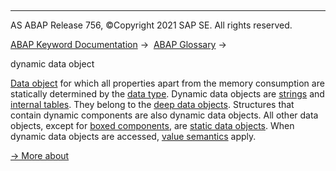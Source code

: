   

* * *

AS ABAP Release 756, ©Copyright 2021 SAP SE. All rights reserved.

[ABAP Keyword Documentation](https://help.sap.com/doc/abapdocu_756_index_htm/7.56/en-US/abenabap.htm) →  [ABAP Glossary](https://help.sap.com/doc/abapdocu_756_index_htm/7.56/en-US/abenabap_glossary.htm) → 

dynamic data object

[Data object](https://help.sap.com/doc/abapdocu_756_index_htm/7.56/en-US/abendata_object_glosry.htm "Glossary Entry") for which all properties apart from the memory consumption are statically determined by the [data type](https://help.sap.com/doc/abapdocu_756_index_htm/7.56/en-US/abendata_type_glosry.htm "Glossary Entry"). Dynamic data objects are [strings](https://help.sap.com/doc/abapdocu_756_index_htm/7.56/en-US/abenstring_glosry.htm "Glossary Entry") and [internal tables](https://help.sap.com/doc/abapdocu_756_index_htm/7.56/en-US/abeninternal_table_glosry.htm "Glossary Entry"). They belong to the [deep data objects](https://help.sap.com/doc/abapdocu_756_index_htm/7.56/en-US/abendeep_glosry.htm "Glossary Entry"). Structures that contain dynamic components are also dynamic data objects. All other data objects, except for [boxed components](https://help.sap.com/doc/abapdocu_756_index_htm/7.56/en-US/abenboxed_component_glosry.htm "Glossary Entry"), are [static data objects](https://help.sap.com/doc/abapdocu_756_index_htm/7.56/en-US/abenstatic_data_object_glosry.htm "Glossary Entry"). When dynamic data objects are accessed, [value semantics](https://help.sap.com/doc/abapdocu_756_index_htm/7.56/en-US/abenvalue_semantics_glosry.htm "Glossary Entry") apply.

[→ More about](https://help.sap.com/doc/abapdocu_756_index_htm/7.56/en-US/abenmemory_consumption.htm)